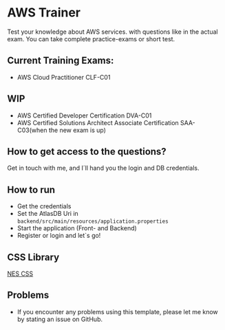 # AWS Trainer

Test your knowledge about AWS services. with questions like in the actual exam. You can take complete practice-exams or
short test. 

## Current Training Exams:
- AWS Cloud Practitioner CLF-C01


## WIP
- AWS Certified Developer Certification DVA-C01
- AWS Certified Solutions Architect Associate Certification SAA-C03(when the new exam is up)

## How to get access to the questions?

Get in touch with me, and I´ll hand you the login and DB credentials.


## How to run
- Get the credentials
- Set the AtlasDB Uri in `backend/src/main/resources/application.properties`
- Start the application (Front- and Backend)
- Register or login and let`s go!

## CSS Library
[NES CSS](https://nostalgic-css.github.io/NES.css/#)

## Problems
- If you encounter any problems using this template, please let me know by stating an issue on GitHub.

